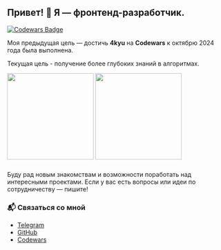 <!--## Hi there 👋

<p>
  <img src="https://www.codewars.com/users/CrabF/badges/large" />
</p>

🔭 I’m currently working on codewars to get kyu higher. Im started on from 7kyu on last week August 2024. My purpouse - about 5-4kyu to October this year.

I’m working on <a href='https://github.com/azawert/modji-frontend'> pet project</a> - CRM for hotels for pets. So as i’m not merged in main while, here you can see <a href='https://github.com/azawert/modji-frontend/tree/feat/card_for_pet'>my branch</a>. In project i learned new stack: React-hook-form, Tailwind, MUI, Vite.

I keep learning
-->
<!--

Here are some ideas to get you started:

- 🔭 I’m currently working on ...
- 🌱 I’m currently learning ...
- 👯 I’m looking to collaborate on ...
- 🤔 I’m looking for help with ...
- 💬 Ask me about ...
- 📫 How to reach me: ...
- 😄 Pronouns: ...
- ⚡ Fun fact: ...
-->
## Привет! 👋 Я — фронтенд-разработчик.

[![Codewars Badge](https://www.codewars.com/users/CrabF/badges/large)](https://www.codewars.com/users/CrabF)

Моя предыдущая цель — достичь **4kyu** на **Codewars** к октябрю 2024 года была выполнена.
 
Текущая цель - получение более глубоких знаний в алгоритмах.
<div>
  <img height="200" src="https://github-readme-stats.vercel.app/api/top-langs/?username=CrabF&layout=compact&theme=outrun&langs_count=10" />
  <img height="200" src="https://github-readme-stats.vercel.app/api?username=CrabF&count_private=true&include_all_commits=true&theme=outrun" />
</div>


### 
Буду рад новым знакомствам и возможности поработать над интересными проектами. Если у вас есть вопросы или идеи по сотрудничеству — пишите!

### 📬 Связаться со мной
- [Telegram](https://t.me/hokrdak)
- [GitHub](https://github.com/CrabF)
- [Codewars](https://www.codewars.com/users/CrabF)
